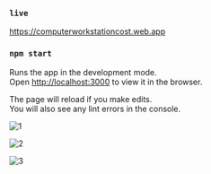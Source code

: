### `live`

https://computerworkstationcost.web.app

### `npm start`

Runs the app in the development mode.\
Open [http://localhost:3000](http://localhost:3000) to view it in the browser.

The page will reload if you make edits.\
You will also see any lint errors in the console.


![1](https://user-images.githubusercontent.com/70720720/162551307-547dc5d3-9899-42c4-a2b7-925ac7fd2dd7.png)


![2](https://user-images.githubusercontent.com/70720720/162551335-c56b86bd-87a8-4711-9e90-e03facb8f5fe.png)


![3](https://user-images.githubusercontent.com/70720720/162551338-b25ec794-3a92-4c2a-968f-9969296c056c.png)
